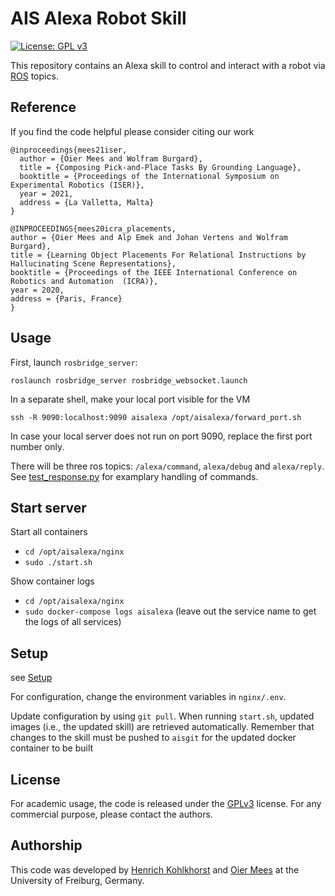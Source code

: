 # AIS Alexa Robot Skill
[![License: GPL v3](https://img.shields.io/badge/License-GPLv3-blue.svg)](https://www.gnu.org/licenses/gpl-3.0)

This repository contains an Alexa skill to control and interact with a robot via [ROS](https://www.ros.org/) topics.

## Reference
If you find the code helpful please consider citing our work
```
@inproceedings{mees21iser,
  author = {Oier Mees and Wolfram Burgard},
  title = {Composing Pick-and-Place Tasks By Grounding Language},
  booktitle = {Proceedings of the International Symposium on Experimental Robotics (ISER)},
  year = 2021,
  address = {La Valletta, Malta}
}
```
```
@INPROCEEDINGS{mees20icra_placements,
author = {Oier Mees and Alp Emek and Johan Vertens and Wolfram Burgard},
title = {Learning Object Placements For Relational Instructions by Hallucinating Scene Representations},
booktitle = {Proceedings of the IEEE International Conference on Robotics and Automation  (ICRA)},
year = 2020,
address = {Paris, France}
}
```
## Usage

First, launch ``rosbridge_server``:
```
roslaunch rosbridge_server rosbridge_websocket.launch
```
In a separate shell, make your local port visible for the VM
```
ssh -R 9090:localhost:9090 aisalexa /opt/aisalexa/forward_port.sh
```
In case your local server does not run on port 9090, replace the first port number only.

There will be three ros topics: ``/alexa/command``, ``alexa/debug`` and ``alexa/reply``. See
[test_response.py](test_response.py) for examplary handling of commands.

## Start server

Start all containers
* ``cd /opt/aisalexa/nginx``
* ``sudo ./start.sh``

Show container logs
* ``cd /opt/aisalexa/nginx``
* ``sudo docker-compose logs aisalexa`` (leave out the service name to get the logs of all services)



## Setup

see [Setup](./setup.md)

For configuration, change the environment variables in ``nginx/.env``.

Update configuration by using ``git pull``. When running ``start.sh``,
updated images (i.e., the updated skill) are retrieved automatically.
Remember that changes to the skill must be pushed to ``aisgit`` for
the updated docker container to be built

## License
For academic usage, the code is released under the [GPLv3](https://www.gnu.org/licenses/gpl-3.0.en.html) license. For any commercial purpose, please contact the authors.

## Authorship
This code was developed by [Henrich Kohlkhorst](http://www2.informatik.uni-freiburg.de/~henkolk/) and [Oier Mees](www.oiermees.com) at the University of Freiburg, Germany.